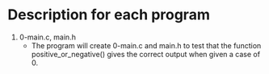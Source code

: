 # Description for each program

1. 0-main.c, main.h
   * The program will create 0-main.c and main.h to test that the function positive_or_negative() gives the correct output when given a case of 0.
